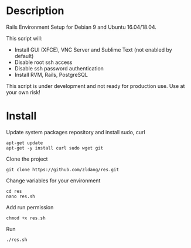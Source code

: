 # Description
Rails Environment Setup for Debian 9 and Ubuntu 16.04/18.04.

This script will:
- Install GUI (XFCE), VNC Server and Sublime Text (not enabled by default)
- Disable root ssh access
- Disable ssh password authentication
- Install RVM, Rails, PostgreSQL

This script is under development and not ready for production use. Use at your own risk!

# Install
Update system packages repository and install sudo, curl

```Shell
apt-get update
apt-get -y install curl sudo wget git
```
Clone the project

```Shell
git clone https://github.com/zldang/res.git
```
Change variables for your environment

```Shell
cd res
nano res.sh 
```
Add run permission

```Shell
chmod +x res.sh
```
Run

```Shell
./res.sh
```
